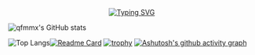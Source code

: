  <div align="center">
    <a href="https://github.com/qfmmx/">
      <img src="https://readme-typing-svg.demolab.com?font=Fira+Code&pause=1000&width=435&lines= 清风弥麦香;&center=true&size=27" alt="Typing SVG" />
    </a>
  </div>

![qfmmx's GitHub stats](https://github-readme-stats.vercel.app/api?username=qfmmx&show_icons=true&theme=tokyonight)

![Top Langs](https://github-readme-stats.vercel.app/api/top-langs/?username=anuraghazra&layout=compact)[![Readme Card](https://github-readme-stats.vercel.app/api/pin/?username=anuraghazra&repo=github-readme-stats)](https://github.com/anuraghazra/github-readme-stats)
[![trophy](https://github-profile-trophy.vercel.app/?username=qfmmx)](https://github.com/ryo-ma/github-profile-trophy)
[![Ashutosh's github activity graph](https://github-readme-activity-graph.vercel.app/graph?username=qfmmx&theme=tokyo-night)](https://github.com/ashutosh00710/github-readme-activity-graph)




